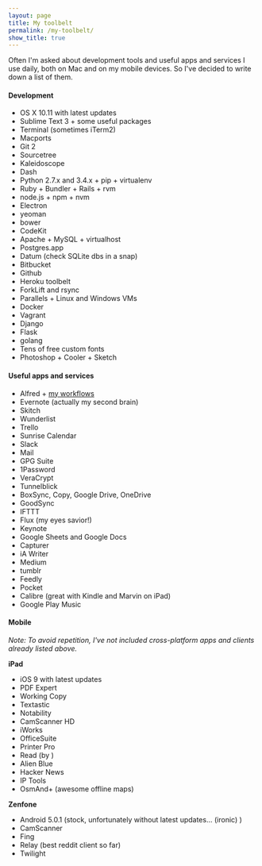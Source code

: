 ```yaml
---
layout: page
title: My toolbelt
permalink: /my-toolbelt/
show_title: true
---
```


Often I'm asked about development tools and useful apps and services I use daily, both on Mac and on my mobile devices. So I've decided to write down a list of them. 

#### Development

- OS X 10.11 with latest updates
- Sublime Text 3 + some useful packages
- Terminal (sometimes iTerm2)
- Macports
- Git 2
- Sourcetree
- Kaleidoscope
- Dash
- Python 2.7.x and 3.4.x + pip + virtualenv
- Ruby + Bundler + Rails + rvm
- node.js + npm + nvm
- Electron
- yeoman
- bower
- CodeKit
- Apache + MySQL + virtualhost
- Postgres.app
- Datum (check SQLite dbs in a snap)
- Bitbucket
- Github
- Heroku toolbelt
- ForkLift and rsync
- Parallels + Linux and Windows VMs
- Docker
- Vagrant
- Django
- Flask
- golang
- Tens of free custom fonts
- Photoshop + Cooler + Sketch

#### Useful apps and services

- Alfred + [my workflows](https://github.com/pirafrank/alfred_workflows)
- Evernote (actually my second brain)
- Skitch
- Wunderlist
- Trello
- Sunrise Calendar
- Slack
- Mail
- GPG Suite
- 1Password
- VeraCrypt
- Tunnelblick
- BoxSync, Copy, Google Drive, OneDrive
- GoodSync
- IFTTT
- Flux (my eyes savior!)
- Keynote
- Google Sheets and Google Docs
- Capturer
- iA Writer
- Medium
- tumblr
- Feedly
- Pocket
- Calibre (great with Kindle and Marvin on iPad)
- Google Play Music

#### Mobile

*Note: To avoid repetition, I've not included cross-platform apps and clients already listed above.*

**iPad**

- iOS 9 with latest updates
- PDF Expert
- Working Copy
- Textastic
- Notability
- CamScanner HD
- iWorks
- OfficeSuite
- Printer Pro
- Read (by )
- Alien Blue
- Hacker News
- IP Tools
- OsmAnd+ (awesome offline maps)

**Zenfone**

- Android 5.0.1 (stock, unfortunately without latest updates... (ironic) )
- CamScanner
- Fing
- Relay (best reddit client so far)
- Twilight
